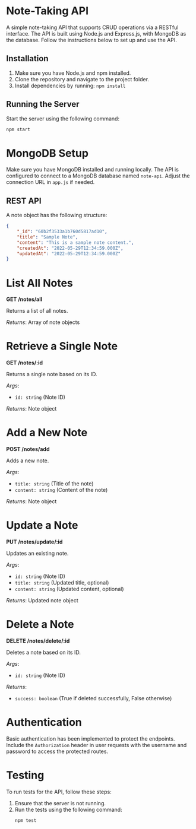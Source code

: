 # Note-Taking API
A simple note-taking API that supports CRUD operations via a RESTful interface. The API is built using Node.js and Express.js, with MongoDB as the database. Follow the instructions below to set up and use the API.

## Installation
1. Make sure you have Node.js and npm installed.
2. Clone the repository and navigate to the project folder.
3. Install dependencies by running: `npm install`

## Running the Server
Start the server using the following command:
```bash
npm start
```

# MongoDB Setup
Make sure you have MongoDB installed and running locally. The API is configured to connect to a MongoDB database named `note-api`. Adjust the connection URL in `app.js` if needed.

## REST API
A note object has the following structure:

```json
{
    "_id": "60b2f3533a1b760d5817ad10",
    "title": "Sample Note",
    "content": "This is a sample note content.",
    "createdAt": "2022-05-29T12:34:59.000Z",
    "updatedAt": "2022-05-29T12:34:59.000Z"
}

```

# List All Notes
**GET /notes/all**

Returns a list of all notes.

*Returns*:
Array of note objects

# Retrieve a Single Note
**GET /notes/:id**

Returns a single note based on its ID.

*Args*:
- `id: string` (Note ID)

*Returns*:
Note object

# Add a New Note
**POST /notes/add**

Adds a new note.

*Args*:
- `title: string` (Title of the note)
- `content: string` (Content of the note)

*Returns*:
Note object

# Update a Note
**PUT /notes/update/:id**

Updates an existing note.

*Args*:
- `id: string` (Note ID)
- `title: string` (Updated title, optional)
- `content: string` (Updated content, optional)

*Returns*:
Updated note object

# Delete a Note
**DELETE /notes/delete/:id**

Deletes a note based on its ID.

*Args*:
- `id: string` (Note ID)

*Returns*:
- `success: boolean` (True if deleted successfully, False otherwise)

# Authentication
Basic authentication has been implemented to protect the endpoints. Include the `Authorization` header in user requests with the username and password to access the protected routes.

# Testing
To run tests for the API, follow these steps:
1. Ensure that the server is not running.
2. Run the tests using the following command:
   ```bash
   npm test
    ```
